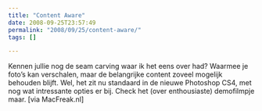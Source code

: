 ```yaml
---
title: "Content Aware"
date: 2008-09-25T23:57:49
permalink: "2008/09/25/content-aware/"
tags: []

---
```

Kennen jullie nog de seam carving waar ik het eens over had? Waarmee je foto’s kan verschalen, maar de belangrijke content zoveel mogelijk behouden blijft. Wel, het zit nu standaard in de nieuwe Photoshop CS4, met nog wat intressante opties er bij. Check het (over enthousiaste) demofilmpje maar. \[via MacFreak.nl\]
